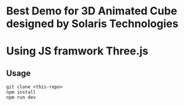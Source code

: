 # Best Demo for 3D Animated Cube designed by Solaris Technologies
# Using JS framwork Three.js

## Usage

```
git clone <this-repo>
npm install
npm run dev
```
